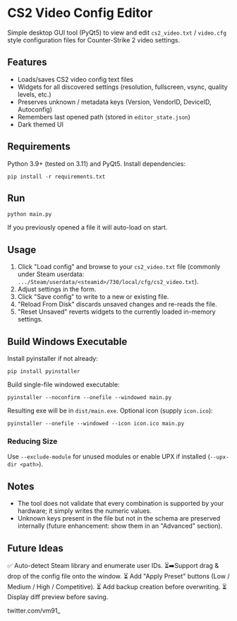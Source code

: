 # CS2 Video Config Editor

Simple desktop GUI tool (PyQt5) to view and edit `cs2_video.txt` / `video.cfg` style configuration files for Counter-Strike 2 video settings.

## Features
- Loads/saves CS2 video config text files
- Widgets for all discovered settings (resolution, fullscreen, vsync, quality levels, etc.)
- Preserves unknown / metadata keys (Version, VendorID, DeviceID, Autoconfig)
- Remembers last opened path (stored in `editor_state.json`)
- Dark themed UI

## Requirements
Python 3.9+ (tested on 3.11) and PyQt5.
Install dependencies:

```
pip install -r requirements.txt
```

## Run
```
python main.py
```
If you previously opened a file it will auto-load on start.

## Usage
1. Click "Load config" and browse to your `cs2_video.txt` file (commonly under Steam userdata: `.../Steam/userdata/<steamid>/730/local/cfg/cs2_video.txt`).
2. Adjust settings in the form.
3. Click "Save config" to write to a new or existing file.
4. "Reload From Disk" discards unsaved changes and re-reads the file.
5. "Reset Unsaved" reverts widgets to the currently loaded in-memory settings.

## Build Windows Executable
Install pyinstaller if not already:
```
pip install pyinstaller
```
Build single-file windowed executable:
```
pyinstaller --noconfirm --onefile --windowed main.py
```
Resulting exe will be in `dist/main.exe`.
Optional icon (supply `icon.ico`):
```
pyinstaller --onefile --windowed --icon icon.ico main.py
```

### Reducing Size
Use `--exclude-module` for unused modules or enable UPX if installed (`--upx-dir <path>`).

## Notes
- The tool does not validate that every combination is supported by your hardware; it simply writes the numeric values.
- Unknown keys present in the file but not in the schema are preserved internally (future enhancement: show them in an "Advanced" section).

## Future Ideas

✅     Auto-detect Steam library and enumerate user IDs.
⏳➡️Support drag & drop of the config file onto the window.
⏳     Add "Apply Preset" buttons (Low / Medium / High / Competitive).
⏳     Add backup creation before overwriting.
⏳     Display diff preview before saving.

twitter.com/vm91_
